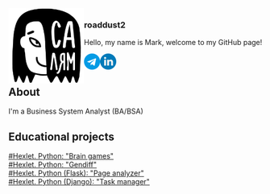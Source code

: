 <picture align="left">
  <source media="(prefers-color-scheme: dark)" srcset="hello_dark.png">
  <source media="(prefers-color-scheme: light)" srcset="hello_light.jpg">
  <img src="hello_light.jpg" align="left"  width="150" height="150" alt="A girl with text 'Hello' on Tatar language">
</picture>

### roaddust2

<p>Hello, my name is Mark, welcome to my GitHub page!</p>
<a href="https://t.me/roaddust2" target="_blank">
  <img align="left" alt="roaddust2 Telegram" width="32px" src="telegram.png"></a>
<a href="https://www.linkedin.com/in/roaddust2/" target="_blank">
  <img align="left" alt="roaddust2 LinkedIN" width="32px" src="linkedin.png"></a>
<br>
<br>

## About
I'm a Business System Analyst (BA/BSA) <br>

## Educational projects
[#Hexlet. Python: "Brain games"](https://github.com/roaddust2/python-project-lvl1) <br>
[#Hexlet. Python: "Gendiff"](https://github.com/roaddust2/python-project-50) <br>
[#Hexlet. Python (Flask): "Page analyzer"](https://github.com/roaddust2/python-project-83) <br>
[#Hexlet. Python (Django): "Task manager"](https://github.com/roaddust2/python-project-52) <br>
